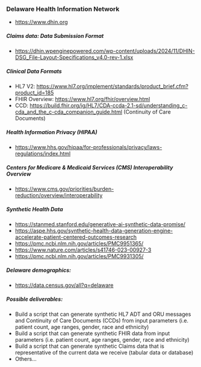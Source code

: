 ### Delaware Health Information Network
* https://www.dhin.org
##### Claims data: Data Submission Format
* https://dhin.wpenginepowered.com/wp-content/uploads/2024/11/DHIN-DSG_File-Layout-Specifications_v4.0-rev-1.xlsx
##### Clinical Data Formats
* HL7 V2: https://www.hl7.org/implement/standards/product_brief.cfm?product_id=185
* FHIR Overview:  https://www.hl7.org/fhir/overview.html
* CCD: https://build.fhir.org/ig/HL7/CDA-ccda-2.1-sd/understanding_c-cda_and_the_c-cda_companion_guide.html  (Continuity of Care Documents)
##### Health Information Privacy (HIPAA)
* https://www.hhs.gov/hipaa/for-professionals/privacy/laws-regulations/index.html
##### Centers for Medicare & Medicaid Services (CMS)  Interoperability Overview
* https://www.cms.gov/priorities/burden-reduction/overview/interoperability
##### Synthetic Health Data 
* https://stanmed.stanford.edu/generative-ai-synthetic-data-promise/
* https://aspe.hhs.gov/synthetic-health-data-generation-engine-accelerate-patient-centered-outcomes-research
* https://pmc.ncbi.nlm.nih.gov/articles/PMC9951365/
* https://www.nature.com/articles/s41746-023-00927-3
* https://pmc.ncbi.nlm.nih.gov/articles/PMC9931305/
##### Delaware demographics:
* https://data.census.gov/all?q=delaware
##### Possible deliverables:
* Build a script that can generate synthetic HL7 ADT and ORU messages and Continuity of Care Documents (CCDs) from input parameters (i.e. patient count, age ranges, gender, race and ethnicity)
* Build a script that can generate synthetic FHIR data from input parameters (i.e. patient count, age ranges, gender, race and ethnicity)  
* Build a script that can generate synthetic Claims data that is representative of the current data we receive (tabular data or database)
* Others…



